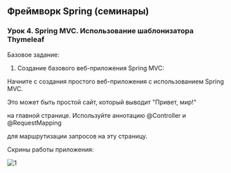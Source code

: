 ## Фреймворк Spring (семинары)

### Урок 4. Spring MVC. Использование шаблонизатора Thymeleaf

Базовое задание:

1. Создание базового веб-приложения Spring MVC:

Начните с создания простого веб-приложения с использованием Spring MVC.

Это может быть простой сайт, который выводит "Привет, мир!" 

на главной странице. Используйте аннотацию @Controller и @RequestMapping

для маршрутизации запросов на эту страницу.

Скрины работы приложения:

![1]()

